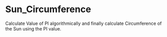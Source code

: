 # Sun_Circumference
Calculate Value of PI algorithmically and finally calculate Circumference of the Sun using the PI value.
